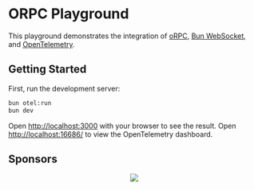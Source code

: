 # ORPC Playground

This playground demonstrates the integration of [oRPC](https://orpc.unnoq.com), [Bun WebSocket](https://bun.com/docs/api/websockets), and [OpenTelemetry](https://opentelemetry.io).

## Getting Started

First, run the development server:

```bash
bun otel:run
bun dev
```

Open [http://localhost:3000](http://localhost:3000) with your browser to see the result.
Open [http://localhost:16686/](http://localhost:16686/) to view the OpenTelemetry dashboard.

## Sponsors

<p align="center">
  <a href="https://cdn.jsdelivr.net/gh/unnoq/unnoq/sponsors.svg">
    <img src='https://cdn.jsdelivr.net/gh/unnoq/unnoq/sponsors.svg'/>
  </a>
</p>
